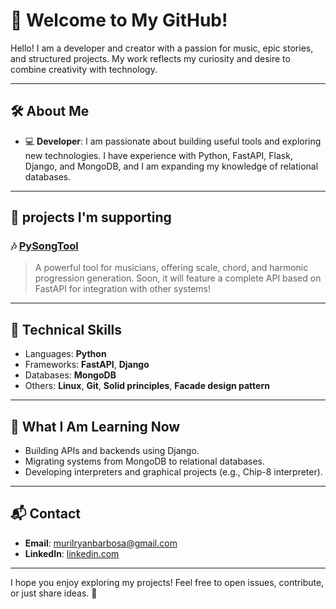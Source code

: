 # 🌟 Welcome to My GitHub!

Hello! I am a developer and creator with a passion for music, epic stories, and structured projects. My work reflects my curiosity and desire to combine creativity with technology.

---

## 🛠️ **About Me**

- 💻 **Developer**: I am passionate about building useful tools and exploring new technologies. I have experience with Python, FastAPI, Flask, Django, and MongoDB, and I am expanding my knowledge of relational databases.

---

## 📂 **projects I'm supporting**

### 🎶 **[PySongTool](https://github.com/MuriloRyan/pysongtool)**
> A powerful tool for musicians, offering scale, chord, and harmonic progression generation. Soon, it will feature a complete API based on FastAPI for integration with other systems!

---

## 🚀 **Technical Skills**

- Languages: **Python**
- Frameworks: **FastAPI**, **Django**
- Databases: **MongoDB**
- Others: **Linux**, **Git**, **Solid principles**, **Facade design pattern**

---

## 🎯 **What I Am Learning Now**

- Building APIs and backends using Django.
- Migrating systems from MongoDB to relational databases.
- Developing interpreters and graphical projects (e.g., Chip-8 interpreter).

---

## 📬 **Contact**

- **Email**: [murilryanbarbosa@gmail.com](mailto:murilryanbarbosa@gmail.com)
- **LinkedIn**: [linkedin.com](https://www.linkedin.com/in/murilo-ryan-barbosa-da-silva-85700620b/)

---

I hope you enjoy exploring my projects! Feel free to open issues, contribute, or just share ideas. 🚀

